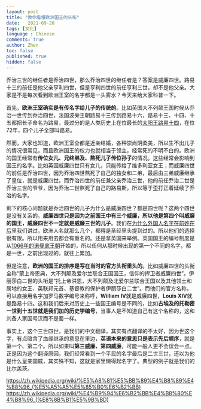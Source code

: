 ```yaml
---
layout: post
title: "教你看懂欧洲国王的头衔"
date:   2021-09-20
tags: [文化]
language : Chinese
comments: true
author: Zhen
toc: false
published: true
hidden: false
---
```

乔治三世的继任者是乔治四世，那么乔治四世的继任者是？答案是威廉四世。路易十三的前任是他父亲亨利四世，但是亨利四世的前任亨利三世，却不是他父亲。大家是不是每次看到欧洲王室的名字都是一头雾水？今天来给大家科普一下。

首先，**欧洲王室确实是有传名字给儿子的传统的**。比如英国大不列颠王国时候从乔治一世传到乔治四世，法国波旁王朝路易十三传到路易十六，路易十三、十四、十五都把长子命名为路易，最过分的是人类历史上在位最长的[太阳王路易十四](https://zh.wikipedia.org/wiki/%E8%B7%AF%E6%98%93%E5%8D%81%E5%9B%9B)，在位72年，四个儿子全部叫路易。

然而，大家也知道，欧洲王室全都是近亲结婚，各种崇尚阴柔美，所以生不出儿子的情况很常见，而且欧洲国王的权力也就相当于领主，经常死的不明不白的。欧洲的国王经常有**传位女儿、兄终弟及、熬死儿子传位孙子**的情况。这些经常会影响到国王的名字。比如英国威廉四世只有女儿，只能传给了维多利亚女王；而威廉四世的前任是乔治四世，因为乔治四世熬死了自己的独女和二弟，最后由三弟威廉继承了皇位，就是威廉四世。而乔治四世的前任兼父亲乔治三世，他的前任乔治二世是乔治三世的爷爷，因为乔治二世熬死了自己的路易斯，所以等于歪打正着延续了乔治的名字。

剩下的核心问题就是乔治四世的儿子为什么是威廉四世？都是四世呢？这两个四世是没有关系的。**威廉四世只是因为之前国王中有三个威廉，所以他是第四个叫威廉的国王，威廉四世不一定就是威廉三世的儿子**。我们在[为什么外国人名字在前姓在后](/为什么外国人名字在前姓在后)里我们讲过，欧洲人名就那么几个，都得是圣经里头提到过的。所以他们的选择很有限。所以用来用去都会有重名的。还是拿英国来举例。英国国王的编号制度是从[1066年的诺曼底王朝](https://zh.wikipedia.org/wiki/诺曼底王朝)开始的，所以任何从那时候出现的第一个不同的名字，都是一世，之前出现过的，就往上累加。

但是注意，**欧洲的国王的排序是写在当时的官方头衔里头的**。比如威廉四世的头衔全称“蒙上帝恩典，大不列颠及爱尔兰联合王国国王，信仰的捍卫者威廉四世”。伊丽莎白二世的头衔是“托上帝洪恩，大不列颠及北爱尔兰联合王国以及其他领土和属地的女王、英联邦元首、基督教的保护者伊丽莎白二世”。而他们的官方名称，可以直接用名字加罗马数字编号来称呼，**William IV**就是威廉四世，**Louis XIV**就是路易十四。这和我们后来对历史上一些国王编号是不同的，比如**古埃及的托勒密一世到十五世就是我们加的历史学编号**，当事人是不知道自己有这个名称的，这和刘备人家国号汉而不是蜀一样。

 事实上，这个三世四世，是我们的中文翻译，其实有点翻译的不太好，因为世这个字，有点暗含了血缘继承的意思在里边，**英语本来的意思只是表示先后顺序**，就是第一个、第二个。所以如果叫**第三威廉、第四威廉**，可能一般人更不会误会一点。正是因为这个翻译原因，我们经常看到一个平民的名字最后是二世三世，还以为他是什么皇亲国戚，其实殊不知，这就是家里懒得起名字了。典型的例子就是我们的比尔盖茨。

https://zh.wikipedia.org/wiki/%E5%A8%81%E5%BB%89%E4%B8%89%E4%B8%96_(%E5%A5%A5%E5%85%B0%E6%B2%BB) 
https://zh.wikipedia.org/wiki/%E4%B9%94%E6%B2%BB%E4%B8%80%E4%B8%96_(%E8%8B%B1%E5%9B%BD)

 
<!--stackedit_data:
eyJoaXN0b3J5IjpbNzIzMTU5ODksLTQ5MzQ1ODE2OSw1OTkxNz
c2OTcsLTI4ODg5NDkzNCwtMTEyNTcxMjczMiwtNzU4Mjg5OTY3
LC05NzA4MzUwOSwtMTE1NjAzODQzMywtMTEzMjk0OTQzNCwtMj
A1Mzk1NjI4NSwtNTE2MjgxMTc0LC0xMTE5ODYzMTg1LDY5NjI4
Njc2MywyMDEzOTYwNzk2XX0=
-->
